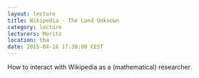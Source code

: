 ```yaml
---
layout: lecture
title: Wikipedia - The Land Unknown
category: lecture
lecturers: Moritz
location: tba
date: 2015-04-16 17:30:00 CEST
---
```


How to interact with Wikipedia as a (mathematical) researcher.
